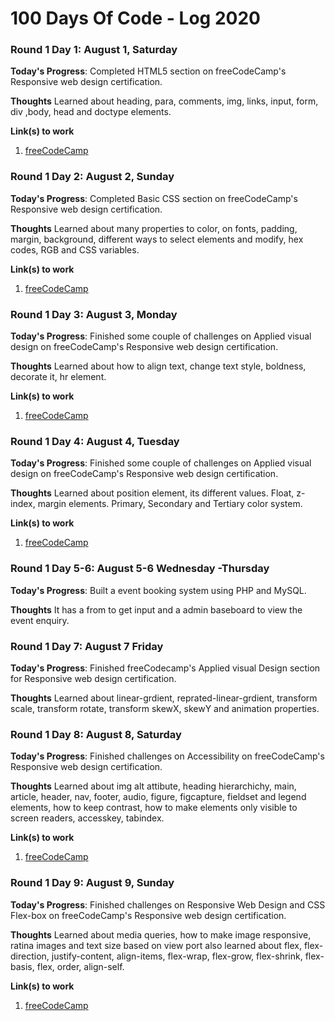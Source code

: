 # 100 Days Of Code - Log 2020

### Round 1 Day 1: August 1, Saturday

**Today's Progress**: Completed HTML5 section on freeCodeCamp's Responsive web design certification.

**Thoughts** Learned about heading, para, comments, img, links, input, form, div ,body, head and doctype elements.

**Link(s) to work**
1. [freeCodeCamp](https://freecodecamp.org/)

### Round 1 Day 2: August 2, Sunday

**Today's Progress**: Completed Basic CSS section on freeCodeCamp's Responsive web design certification.

**Thoughts** Learned about many properties to color, on fonts, padding, margin, background, different ways to select elements and modify, hex codes, RGB and CSS variables.

**Link(s) to work**
1. [freeCodeCamp](https://freecodecamp.org/)

### Round 1 Day 3: August 3, Monday

**Today's Progress**: Finished some couple of challenges on Applied visual design on freeCodeCamp's Responsive web design certification.

**Thoughts** Learned about how to align text, change text style, boldness, decorate it, hr element.

**Link(s) to work**
1. [freeCodeCamp](https://freecodecamp.org/)


### Round 1 Day 4: August 4, Tuesday

**Today's Progress**: Finished some couple of challenges on Applied visual design on freeCodeCamp's Responsive web design certification.

**Thoughts** Learned about position element, its different values. Float, z-index, margin elements. Primary, Secondary and Tertiary color system. 

**Link(s) to work**
1. [freeCodeCamp](https://freecodecamp.org/)

### Round 1 Day 5-6: August 5-6 Wednesday -Thursday

**Today's Progress**: Built a event booking system using PHP and MySQL.

**Thoughts** It has a from to get input and a admin baseboard to view the event enquiry. 

### Round 1 Day 7: August 7 Friday

**Today's Progress**: Finished freeCodecamp's Applied visual Design section for Responsive web design certification.

**Thoughts** Learned about linear-grdient, reprated-linear-grdient, transform scale, transform rotate, transform skewX, skewY and animation properties.

### Round 1 Day 8: August 8, Saturday

**Today's Progress**: Finished challenges on Accessibility on freeCodeCamp's Responsive web design certification.

**Thoughts** Learned about img alt attibute, heading hierarchichy, main, article, header, nav, footer, audio, figure, figcapture, fieldset and legend elements, how to keep contrast, how to make elements only visible to screen readers, accesskey, tabindex. 

**Link(s) to work**
1. [freeCodeCamp](https://freecodecamp.org/)

### Round 1 Day 9: August 9, Sunday

**Today's Progress**: Finished challenges on Responsive Web Design and CSS Flex-box on freeCodeCamp's Responsive web design certification.

**Thoughts** Learned about media queries, how to make image responsive, ratina images and text size based on view port also learned about flex, flex-direction, justify-content, align-items, flex-wrap, flex-grow, flex-shrink, flex-basis, flex, order, align-self. 

**Link(s) to work**
1. [freeCodeCamp](https://freecodecamp.org/)
